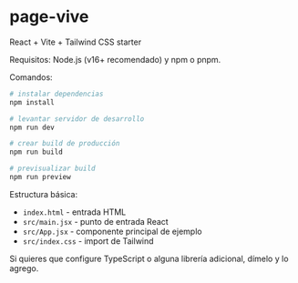 # page-vive

React + Vite + Tailwind CSS starter

Requisitos: Node.js (v16+ recomendado) y npm o pnpm.

Comandos:

```bash
# instalar dependencias
npm install

# levantar servidor de desarrollo
npm run dev

# crear build de producción
npm run build

# previsualizar build
npm run preview
```

Estructura básica:

- `index.html` - entrada HTML
- `src/main.jsx` - punto de entrada React
- `src/App.jsx` - componente principal de ejemplo
- `src/index.css` - import de Tailwind

Si quieres que configure TypeScript o alguna librería adicional, dímelo y lo agrego.
